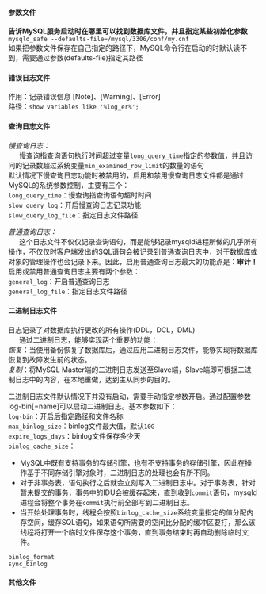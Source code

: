 #### 参数文件
__告诉MySQL服务启动时在哪里可以找到数据库文件，并且指定某些初始化参数__  
`mysqld_safe --defaults-file=/mysql/3306/conf/my.cnf`  
如果把参数文件保存在自己指定的路径下，MySQL命令行在启动的时默认读不到，需要通过参数(defaults-file)指定其路径

#### 错误日志文件
作用：记录错误信息 [Note]、[Warning]、[Error]  
路径：`show variables like '%log_er%';`

#### 查询日志文件
_慢查询日志：_  
&ensp; &ensp; 慢查询指查询语句执行时间超过变量`long_query_time`指定的参数值，并且访问的记录数超过系统变量`min_examined_row_limit`的数量的语句  
默认情况下慢查询日志功能时被禁用的，启用和禁用慢查询日志文件都是通过MySQL的系统参数控制，主要有三个：  
`long_query_time`：慢查询指查询语句超时时间  
`slow_query_log`：开启慢查询日志记录功能  
`slow_query_log_file`：指定日志文件路径  

_普通查询日志：_  
&ensp; &ensp; 这个日志文件不仅仅记录查询语句，而是能够记录mysqld进程所做的几乎所有操作，不仅仅时客户端发出的SQL语句会被记录到普通查询日志中，对于数据库或对象的管理操作也会记录下来。因此，启用普通查询日志最大的功能点是：__审计！__ 启用或禁用普通查询日志主要有两个参数：  
`general_log`：开启普通查询日志  
`general_log_file`：指定日志文件路径

#### 二进制日志文件
日志记录了对数据库执行更改的所有操作(DDL，DCL，DML)  
&ensp; &ensp; 通过二进制日志，能够实现两个重要的功能：  
_恢复_：当使用备份恢复了数据库后，通过应用二进制日志文件，能够实现将数据库恢复到故障发生前的状态。  
_复制_：将MySQL Master端的二进制日志发送至Slave端，Slave端即可根据二进制日志中的内容，在本地重做，达到主从同步的目的。  

二进制日志文件默认情况下并没有启动，需要手动指定参数开启。通过配置参数log-bin[=name]可以启动二进制日志。基本参数如下：  
`log-bin`：开启后指定路径和文件名称  
`max_binlog_size`：binlog文件最大值，默认`10G`  
`expire_logs_days`：binlog文件保存多少天  
`binlog_cache_size`：  
- MySQL中既有支持事务的存储引擎，也有不支持事务的存储引擎，因此在操作基于不同存储引擎对象时，二进制日志的处理也会有所不同。
- 对于非事务表，语句执行之后就会立刻写入二进制日志中。对于事务表，针对暂未提交的事务，事务中的IDU会被缓存起来，直到收到`commit`语句，mysqld进程会将整个事务在`commit`执行前全部写到二进制日志。 
- 当开始处理事务时，线程会按照`binlog_cache_size`系统变量指定的值分配内存空间，缓存SQL语句，如果语句所需要的空间比分配的缓冲区要打，那么该线程将打开一个临时文件保存这个事务，直到事务结束时再自动删除临时文件。

`binlog_format`  
`sync_binlog`

#### 其他文件
